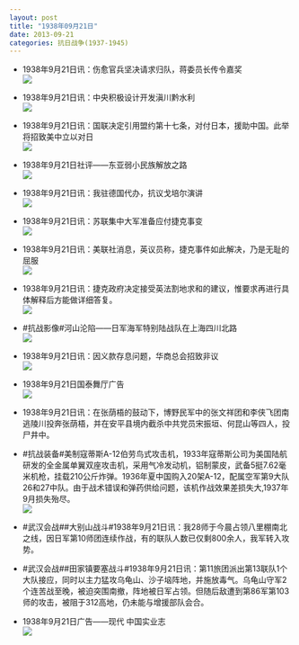 ```yaml
---
layout: post
title: "1938年09月21日"
date: 2013-09-21
categories: 抗日战争(1937-1945)
---
```


<meta name="referrer" content="no-referrer" />

- 1938年9月21日讯：伤愈官兵坚决请求归队，蒋委员长传令嘉奖 <br/><img src="https://ww3.sinaimg.cn/large/aca367d8jw1e8uiut2462j207d0ocwfw.jpg" />

- 1938年9月21日讯：中央积极设计开发滇川黔水利 <br/><img src="https://ww1.sinaimg.cn/large/aca367d8jw1e8uh49gdtij20go0vdgqs.jpg" />

- 1938年9月21日讯：国联决定引用盟约第十七条，对付日本，援助中国。此举将招致美中立以对日 <br/><img src="https://ww3.sinaimg.cn/large/aca367d8jw1e8ufdn8p0ej20a92bugt6.jpg" />

- 1938年9月21日社评——东亚弱小民族解放之路 <br/><img src="https://ww3.sinaimg.cn/large/aca367d8jw1e8udn9jye3j20gg10xwll.jpg" />

- 1938年9月21日讯：我驻德国代办，抗议戈培尔演讲 <br/><img src="https://ww4.sinaimg.cn/large/aca367d8jw1e8ubzy7xmsj208q06kdgc.jpg" />

- 1938年9月21日讯：苏联集中大军准备应付捷克事变 <br/><img src="https://ww1.sinaimg.cn/large/aca367d8jw1e8ua6i1bmrj208m0cv3zr.jpg" />

- 1938年9月21日讯：美联社消息，英议员称，捷克事件如此解决，乃是无耻的屈服 <br/><img src="https://ww1.sinaimg.cn/large/aca367d8jw1e8u8g4irjqj209x0cwq4k.jpg" />

- 1938年9月21日讯：捷克政府决定接受英法割地求和的建议，惟要求再进行具体解释后方能做详细答复。 <br/><img src="https://ww3.sinaimg.cn/large/aca367d8jw1e8u6pmv01cj20ad12b0we.jpg" />

- #抗战影像#河山沦陷——日军海军特别陆战队在上海四川北路 <br/><img src="https://ww4.sinaimg.cn/large/aca367d8jw1e8u4qywubgj20jg0cd0w1.jpg" />

- 1938年9月21日讯：因义款存息问题，华商总会招致非议 <br/><img src="https://ww1.sinaimg.cn/large/aca367d8jw1e8u3aysqilj208p0j1myj.jpg" />

- 1938年9月21日国泰舞厅广告 <br/><img src="https://ww1.sinaimg.cn/large/aca367d8jw1e8u1i9horgj20fr0lsjum.jpg" />

- 1938年9月21日讯：在张荫梧的鼓动下，博野民军中的张文祥团和李侠飞团南逃陵川投奔张荫梧，并在安平县境内截杀中共党员宋振垣、何昆山等四人，投尸井中。 

- #抗战装备#美制寇蒂斯A-12伯劳鸟式攻击机，1933年寇蒂斯公司为美国陆航研发的全金属单翼双座攻击机，采用气冷发动机，铝制蒙皮，武备5挺7.62毫米机枪，挂载210公斤炸弹。1936年夏中国购入20架A-12，配属空军第9大队26和27中队。由于战术错误和弹药供给问题，该机作战效果差损失大,1937年9月损失殆尽。 <br/><img src="https://ww1.sinaimg.cn/large/aca367d8jw1e8tw3rls6sj20go17owhr.jpg" />

- #武汉会战##大别山战斗#1938年9月21日讯：我28师于今晨占领八里棚南北之线，因日军第10师团连续作战，有的联队人数已仅剩800余人，我军转入攻势。 

- #武汉会战##田家镇要塞战斗#1938年9月21日讯：第11旅团派出第13联队1个大队接应，同时以主力猛攻乌龟山、沙子垴阵地，并施放毒气。乌龟山守军2个连苦战至晚，被迫突围南撤，阵地被日军占领。但随后敌遭到第86军第103师的攻击，被阻于312高地，仍未能与增援部队会合。 

- 1938年9月21日广告——现代 中国实业志 <br/><img src="https://ww2.sinaimg.cn/large/aca367d8jw1e8tr5qd1u3j20bz0ib0ub.jpg" />

